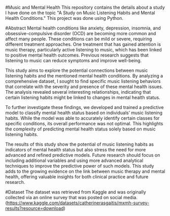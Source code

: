 #Music and Mental Health
This repository contains the details about a study I have done on the topic "A Study on Music Listening Habits and Mental Health Conditions." This project was done using Python.

#Abstract
Mental health conditions like anxiety, depression, insomnia, and obsessive-compulsive disorder (OCD) are becoming more common and affect many people. These conditions can be mild or severe, requiring different treatment approaches. One treatment that has gained attention is music therapy, particularly active listening to music, which has been linked to positive mental health outcomes. Previous research suggests that listening to music can reduce symptoms and improve well-being.

This study aims to explore the potential connections between music listening habits and the mentioned mental health conditions. By analyzing a comprehensive dataset, I sought to find specific music listening behaviors that correlate with the severity and presence of these mental health issues. The analysis revealed several interesting relationships, indicating that certain listening habits might be linked to changes in mental health status.

To further investigate these findings, we developed and trained a predictive model to classify mental health status based on individuals’ music listening habits. While the model was able to accurately identify certain classes for specific conditions, its overall performance was not optimal. This highlights the complexity of predicting mental health status solely based on music listening habits.

The results of this study show the potential of music listening habits as indicators of mental health status but also stress the need for more advanced and refined predictive models. Future research should focus on including additional variables and using more advanced analytical techniques to improve the predictive power of such models. This study adds to the growing evidence on the link between music therapy and mental health, offering valuable insights for both clinical practice and future research.

#Dataset
The dataset was retrieved from Kaggle and was originally collected via an online survey that was posted on social media. (https://www.kaggle.com/datasets/catherinerasgaitis/mxmh-survey-results?resource=download)
